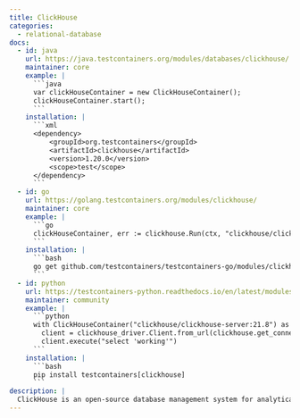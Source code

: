 ```yaml
---
title: ClickHouse
categories:
  - relational-database
docs:
  - id: java
    url: https://java.testcontainers.org/modules/databases/clickhouse/
    maintainer: core
    example: |
      ```java
      var clickHouseContainer = new ClickHouseContainer();
      clickHouseContainer.start();
      ```
    installation: |
      ```xml
      <dependency>
          <groupId>org.testcontainers</groupId>
          <artifactId>clickhouse</artifactId>
          <version>1.20.0</version>
          <scope>test</scope>
      </dependency>
      ```
  - id: go
    url: https://golang.testcontainers.org/modules/clickhouse/
    maintainer: core
    example: |
      ```go
      clickHouseContainer, err := clickhouse.Run(ctx, "clickhouse/clickhouse-server:23.3.8.21-alpine")
      ```
    installation: |
      ```bash
      go get github.com/testcontainers/testcontainers-go/modules/clickhouse
      ```
  - id: python
    url: https://testcontainers-python.readthedocs.io/en/latest/modules/clickhouse/README.html
    maintainer: community
    example: |
      ```python
      with ClickHouseContainer("clickhouse/clickhouse-server:21.8") as clickhouse:
        client = clickhouse_driver.Client.from_url(clickhouse.get_connection_url())
        client.execute("select 'working'")
      ```
    installation: |
      ```bash
      pip install testcontainers[clickhouse]
      ```
description: |
  ClickHouse is an open-source database management system for analytical processing that allows users to generate reports using SQL queries in real-time.
---
```

